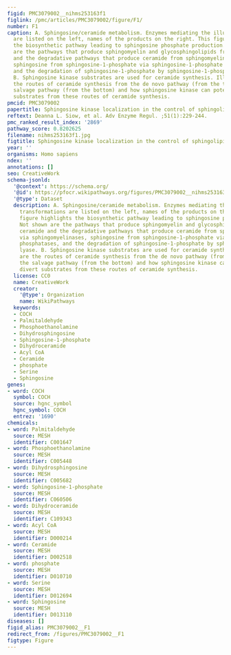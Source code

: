```yaml
---
figid: PMC3079002__nihms253163f1
figlink: /pmc/articles/PMC3079002/figure/F1/
number: F1
caption: A. Sphingosine/ceramide metabolism. Enzymes mediating the illustrated transformations
  are listed on the left, names of the products on the right. This figure highlights
  the biosynthetic pathway leading to sphingosine phosphate production. Not shown
  are the pathways that produce sphingomyelin and glycosphingolipids from ceramide
  and the degradative pathways that produce ceramide from sphingomyelin via sphingomyelinases,
  sphingosine from sphingosine-1-phosphate via sphingosine-1-phosphate phosphatases,
  and the degradation of sphingosine-1-phosphate by sphingosine-1-phosphate lyase.
  B. Sphingosine kinase substrates are used for ceramide synthesis. Illustrated are
  the routes of ceramide synthesis from the de novo pathway (from the top) and the
  salvage pathway (from the bottom) and how sphingosine kinase can potentially divert
  substrates from these routes of ceramide synthesis.
pmcid: PMC3079002
papertitle: Sphingosine kinase localization in the control of sphingolipid metabolism.
reftext: Deanna L. Siow, et al. Adv Enzyme Regul. ;51(1):229-244.
pmc_ranked_result_index: '2869'
pathway_score: 0.8202625
filename: nihms253163f1.jpg
figtitle: Sphingosine kinase localization in the control of sphingolipid metabolism
year: ''
organisms: Homo sapiens
ndex: ''
annotations: []
seo: CreativeWork
schema-jsonld:
  '@context': https://schema.org/
  '@id': https://pfocr.wikipathways.org/figures/PMC3079002__nihms253163f1.html
  '@type': Dataset
  description: A. Sphingosine/ceramide metabolism. Enzymes mediating the illustrated
    transformations are listed on the left, names of the products on the right. This
    figure highlights the biosynthetic pathway leading to sphingosine phosphate production.
    Not shown are the pathways that produce sphingomyelin and glycosphingolipids from
    ceramide and the degradative pathways that produce ceramide from sphingomyelin
    via sphingomyelinases, sphingosine from sphingosine-1-phosphate via sphingosine-1-phosphate
    phosphatases, and the degradation of sphingosine-1-phosphate by sphingosine-1-phosphate
    lyase. B. Sphingosine kinase substrates are used for ceramide synthesis. Illustrated
    are the routes of ceramide synthesis from the de novo pathway (from the top) and
    the salvage pathway (from the bottom) and how sphingosine kinase can potentially
    divert substrates from these routes of ceramide synthesis.
  license: CC0
  name: CreativeWork
  creator:
    '@type': Organization
    name: WikiPathways
  keywords:
  - COCH
  - Palmitaldehyde
  - Phosphoethanolamine
  - Dihydrosphingosine
  - Sphingosine-1-phosphate
  - Dihydroceramide
  - Acyl CoA
  - Ceramide
  - phosphate
  - Serine
  - Sphingosine
genes:
- word: COCH
  symbol: COCH
  source: hgnc_symbol
  hgnc_symbol: COCH
  entrez: '1690'
chemicals:
- word: Palmitaldehyde
  source: MESH
  identifier: C001647
- word: Phosphoethanolamine
  source: MESH
  identifier: C005448
- word: Dihydrosphingosine
  source: MESH
  identifier: C005682
- word: Sphingosine-1-phosphate
  source: MESH
  identifier: C060506
- word: Dihydroceramide
  source: MESH
  identifier: C109343
- word: Acyl CoA
  source: MESH
  identifier: D000214
- word: Ceramide
  source: MESH
  identifier: D002518
- word: phosphate
  source: MESH
  identifier: D010710
- word: Serine
  source: MESH
  identifier: D012694
- word: Sphingosine
  source: MESH
  identifier: D013110
diseases: []
figid_alias: PMC3079002__F1
redirect_from: /figures/PMC3079002__F1
figtype: Figure
---
```

